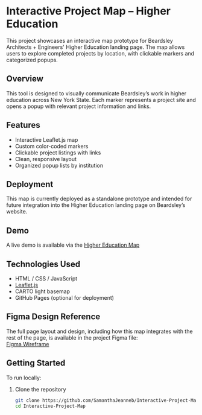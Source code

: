 # Interactive Project Map – Higher Education

This project showcases an interactive map prototype for Beardsley Architects + Engineers' Higher Education landing page. The map allows users to explore completed projects by location, with clickable markers and categorized popups.

## Overview

This tool is designed to visually communicate Beardsley’s work in higher education across New York State. Each marker represents a project site and opens a popup with relevant project information and links.

## Features

- Interactive Leaflet.js map
- Custom color-coded markers
- Clickable project listings with links
- Clean, responsive layout
- Organized popup lists by institution

## Deployment

This map is currently deployed as a standalone prototype and intended for future integration into the Higher Education landing page on Beardsley’s website.

## Demo

A live demo is available via the [Higher Education Map](https://higher-education-map.vercel.app/)

## Technologies Used

- HTML / CSS / JavaScript
- [Leaflet.js](https://leafletjs.com/)
- CARTO light basemap
- GitHub Pages (optional for deployment)

## Figma Design Reference

The full page layout and design, including how this map integrates with the rest of the page, is available in the project Figma file:  
[Figma Wireframe](https://www.figma.com/design/iBLcR2X3k2xZGvWqda7wOv/Beardsley-Higher-Education-Landing-Page?node-id=0-1&t=BHggto1WrifY1WbC-1)

## Getting Started

To run locally:

1. Clone the repository  
   ```bash
   git clone https://github.com/SamanthaJeanneb/Interactive-Project-Map.git
   cd Interactive-Project-Map
